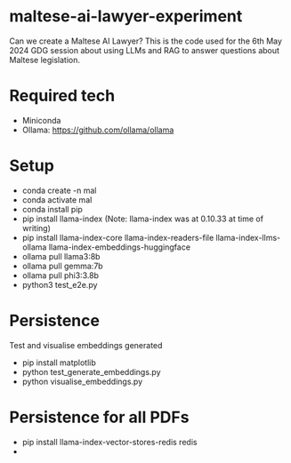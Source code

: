 # maltese-ai-lawyer-experiment

Can we create a Maltese AI Lawyer? This is the code used for the 6th May 2024 GDG session about using LLMs and RAG to answer questions about Maltese legislation.

# Required tech

- Miniconda
- Ollama: https://github.com/ollama/ollama

# Setup

- conda create -n mal
- conda activate mal
- conda install pip
- pip install llama-index
  (Note: llama-index was at 0.10.33 at time of writing)
- pip install llama-index-core llama-index-readers-file llama-index-llms-ollama llama-index-embeddings-huggingface
- ollama pull llama3:8b
- ollama pull gemma:7b
- ollama pull phi3:3.8b
- python3 test_e2e.py

# Persistence

Test and visualise embeddings generated

- pip install matplotlib
- python test_generate_embeddings.py
- python visualise_embeddings.py

# Persistence for all PDFs

- pip install llama-index-vector-stores-redis redis
-
